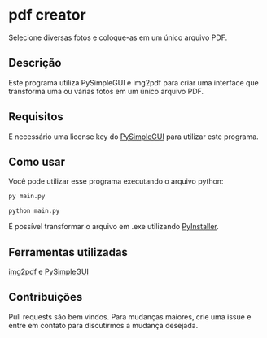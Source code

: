# pdf creator
Selecione diversas fotos e coloque-as em um único arquivo PDF.

## Descrição
Este programa utiliza PySimpleGUI e img2pdf para criar uma interface que transforma uma ou várias fotos em um único arquivo PDF.

## Requisitos
É necessário uma license key do [PySimpleGUI](https://github.com/PySimpleGUI/PySimpleGUI) para utilizar este programa.

## Como usar
Você pode utilizar esse programa executando o arquivo python:
```bash
py main.py
```
```bash
python main.py
```
É possível transformar o arquivo em .exe utilizando [PyInstaller](https://pyinstaller.org/en/stable/).

## Ferramentas utilizadas
[img2pdf](https://github.com/myollie/img2pdf) e 
[PySimpleGUI](https://github.com/PySimpleGUI/PySimpleGUI)


## Contribuições

Pull requests são bem vindos. Para mudanças maiores, crie uma issue e entre em contato para discutirmos a mudança desejada.
